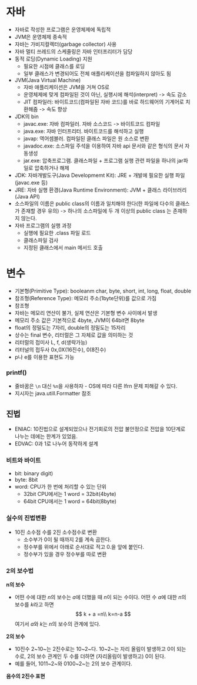﻿# 자바
- 자바로 작성한 프로그램은 운영체제에 독립적
- JVM은 운영체제 종속적
- 자바는 가비지컬렉터(garbage collector) 사용
- 자바 멀티 쓰레드의 스케줄링은 자바 인터프리터가 담당
- 동적 로딩(Dynamic Loading) 지원
	- 필요한 시점에 클래스를 로딩
	- 일부 클래스가 변경되어도 전체 애플리케이션을 컴파일하지 않아도 됨
- JVM(Java Virtual Machine)
	- 자바 애플리케이션은 JVM을 거쳐 OS로
	- 운영체제에 맞게 컴파일된 것이 아닌, 실행시에 해석(interpret) -> 속도 감소
	- JIT 컴파일러: 바이트코드(컴파일된 자바 코드)를 바로 하드웨어의 기계어로 치환해줌 -> 속도 향상
- JDK의 bin
	- javac.exe: 자바 컴파일러. 자바 소스코드 -> 바이트코드 컴파일
	- java.exe: 자바 인터프리터. 바이트코드를 해석하고 실행
	- javap: 역어셈블러. 컴파일된 클래스 파일은 원 소스로 변환
	- javadoc.exe: 소스파일 주석을 이용하여 자바 api 문서와 같은 형식의 문서 자동생성
	- jar.exe: 압축프로그램. 클래스파일 + 프로그램 실행 관련 파일을 하나의 jar파일로 압축하거나 해제
- JDK: 자바개발도구(Java Developmemt Kit): JRE + 개발에 필요한 실행 파일(javac.exe 등)
- JRE: 자바 실행 환경(Java Runtime Environment): JVM + 클래스 라이브러리(Java API)
- 소스파일의 이름은 public class의 이름과 일치해야 한다(한 파일에 다수의 클래스가 존재할 경우 유의) -> 하나의 소스파일에 두 개 이상의 public class 는 존재하지 않는다.
- 자바 프로그램의 실행 과정
	- 실행에 필요한 .class 파일 로드
	- 클래스파일 검사
	- 지정된 클래스에서 main 메서드 호출

# 변수
- 기본형(Primitive Type): booleanm char, byte, short, int, long, float, double
- 참조형(Reference Type): 메모리 주소(1byte단위)를 값으로 가짐
- 참조형 
- 자바는 메모리 연산이 불가, 실제 연산은 기본형 변수 사이에서 발생
- 메모리 주소 값은 기본적으로 4byte, JVM이 64bit면 8byte
- float의 정밀도는 7자리, double의 정밀도는 15자리
- 상수는 final 변수, 리터럴은 그 자체로 값을 의미하는 것
- 리터럴의 접미사 L, f, d(생략가능)
- 리터널의 접두사 0x,0X(16진수), 0(8진수)
- p나 e를 이용한 표현도 가능
### printf()
- 줄바꿈은 `\n` 대신 `%n`을 사용하자 - OS에 따라 다른 lfrn 문제 피해갈 수 있다.
- 지시자는 java.utill.Formatter 참조

## 진법
- ENIAC: 10진법으로 설계되었으나 전기회로의 전압 불안정으로 전압을 10단계로 나누는 데에는 한계가 있었음.
- EDVAC: 0과 1로 나누어 동작하게 설계
### 비트와 바이트
- bit: binary digit)
- byte: 8bit
- word: CPU가 한 번에 처리할 수 있는 단위
	- 32bit CPU에서는 1 word = 32bit(4byte)
	- 64bit CPU에서는 1 word = 64bit(8byte)

### 실수의 진법변환
- 10진 소수점 수를 2진 소수점수로 변환
	- 소수부가 0이 될 때까지 2를 계속 곱한다.
	- 정수부를 위에서 아래로 순서대로 적고 0.을 앞에 붙인다.
	- 정수부가 있을 경우 정수부를 따로 변환

### 2의 보수법
**n의 보수**
- 어떤 수에 대한 $n$의 보수는 $a$에 더했을 때 $n$이 되는 수이다. 어떤 수 $a$에 대한 $n$의 보수를 $k$라고 하면 
$$
k + a =n\\
k=n-a
$$
여기서 $a$와 $k$는 $n$의 보수의 관계에 있다.

**2의 보수**
- 10진수 2~10~는 2진수로는 10~2~다. 10~2~는 자리 올림이 발생하고 0이 되는 수로, 2의 보수 관계인 두 수를 더하면 (자리올림이 발생하고) 0이 된다.
- 예를 들어, 1011~2~와 0100~2~는 2의 보수 관계이다.

**음수의 2진수 표현**

